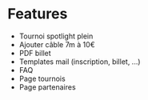 # Features

- Tournoi spotlight plein
- Ajouter câble 7m à 10€
- PDF billet
- Templates mail (inscription, billet, ...)
- FAQ
- Page tournois
- Page partenaires